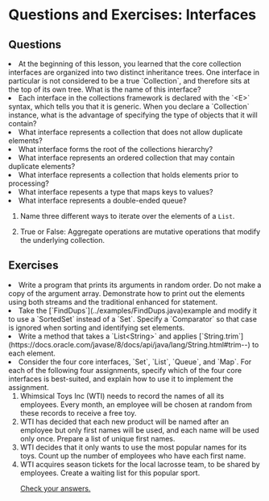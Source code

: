 
# Questions and Exercises: Interfaces

## Questions

<li>At the beginning of this lesson, you learned that the core collection interfaces
 are organized into two distinct
inheritance trees. One interface in particular is not considered to be 
a true `Collection`, and therefore sits at the top of its own tree. What is the name 
of this interface?
</li>

<li>
Each interface in the collections framework is declared
with the `&lt;E&gt;` syntax, which tells you that it is 
generic. When you declare a `Collection` instance, what is
the advantage of specifying the type of objects that it will contain?
</li>

<li>
What interface represents a collection that does not allow duplicate elements?
</li>

<li>
What interface forms the root of the collections hierarchy?
</li>

<li>
What interface represents an ordered collection that may contain duplicate elements?
</li>

<li>
What interface represents a collection that holds elements prior to processing?
</li>

<li>
What interface repesents a type that maps keys to values?
</li>

<li>
What interface represents a double-ended queue?
</li>

1. Name three different ways to iterate over the elements of a `List`.

1. True or False: Aggregate operations are mutative operations that modify the underlying collection.



## Exercises

<li>Write a program that prints its arguments in random order. Do not make a copy of the argument array.
Demonstrate how to print out the elements using both streams and the traditional enhanced for statement.

</li>
<li>Take the 
[`FindDups`](../examples/FindDups.java)example 
 and modify it to use a `SortedSet` instead of a `Set`. Specify a `Comparator` so that case is ignored when sorting and identifying set elements.</li>
<li>Write a method that takes a `List&lt;String&gt;` and applies 
[`String.trim`](https://docs.oracle.com/javase/8/docs/api/java/lang/String.html#trim--) to each element. 
</li>


<li>Consider the four core interfaces, `Set`, `List`, `Queue`, and `Map`.
For each of the following four assignments, specify which of the four core
interfaces is best-suited, and explain how to use it to implement the assignment.
  <ol>
    <li>Whimsical Toys Inc (WTI) needs to record the names of all its employees. Every month, an employee will be chosen at random
 from these records to receive a free toy.</li>
   <li>WTI has decided that each new product will be named after an employee but only first names will be used, and each name
 will be used only once. Prepare a list of unique first names.</li>
   <li>WTI decides that it only wants to use the most popular names for its toys. Count up the number of employees who have each first
 name.</li>
   <li>WTI acquires season tickets for the local lacrosse team, to be shared by employees. Create a waiting list for this popular
sport.</li>
  

[Check your answers.](answers.html)
